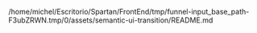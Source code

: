 /home/michel/Escritorio/Spartan/FrontEnd/tmp/funnel-input_base_path-F3ubZRWN.tmp/0/assets/semantic-ui-transition/README.md